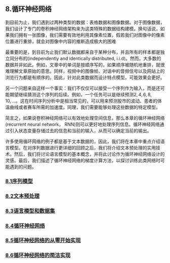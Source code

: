 ## 8.循环神经网络
到目前为止，我们遇到过两种类型的数据：表格数据和图像数据。对于图像数据，我们设计了专门的卷积神经网络架构来为这类特殊的数据结构建模。换句话说，如果我们拥有一张图像，我们需要有效地利用其像素位置，假若我们对图像中的像素位置进行重排，就会对图像中内容的推断造成极大的困难

最重要的是，到目前为止我们默认数据都来自于某种分布，并且所有的样本都是独立同分布的(independently and identically distributed, i.i.d)。然而，大多数的数据并非如此。例如，文章中的单词是按顺序写的，如果顺序被随机地重排，就很难理解文章原始的意思。同样，视频中的图像帧、对话中的音频信号以及网站上的浏览行为都是有顺序的。因此，针对此类数据而设计特点模型，可能效果会更好。

另一个问题来自这样一个事实：我们不仅仅可以接受一个序列作为输入，而是还可能期望继续猜测这个序列的后续。例如，一个任务可以是继续预测$2, 4, 6, 8, 10, ...$。这在时间序列分析中是相当常见的，可以用来预测股市的波动、患者的体温曲线或者赛车所需的加速度。同理，我们需要能够处理这些数据的特定模型。

简言之，如果说卷积神经网络可以有效地处理空间信息，那么本章的循环神经网络(recurrent neural network， RNN)则可以更好地处理序列信息。循环神经网络通过引入状态变量存储过去的信息和当前的输入，从而可以确定当前的输出。

许多使用循环网络的例子都是基于文本数据的，因此，我们将在本章中重点介绍语言模型。在对序列数据进行更详细的回顾之后，我们将介绍文本预处理的实用技术。然后，我们将讨论语言模型的基本概念，并将此讨论作为循环神经网络设计的灵感。最后，我们描述了循环神经网络的梯度计算方法，以探讨训练此类网络时可能遇到的问题。


### [8.1序列模型](./8_1.ipynb)
### [8.2文本预处理](./8_2.ipynb)
### [8.3语言模型和数据集](./8_3.ipynb)
### [8.4循环神经网络](./8_4.ipynb)
### [8.5循环神经网络的从零开始实现](./8_5.ipynb)
### [8.6循环神经网络的简洁实现](./8_6.ipynb)